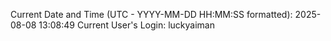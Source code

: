 Current Date and Time (UTC - YYYY-MM-DD HH:MM:SS formatted): 2025-08-08 13:08:49
Current User's Login: luckyaiman
